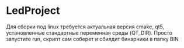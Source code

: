 # LedProject
Для сборки под linux требуется актуальная версия cmake, qt5, установленные стандартные переменная среды (QT_DIR). 
Просто запустите run, скрипт сам соберет и сбилдит бинарники в папку BIN
